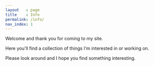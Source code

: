 ```yaml
---
layout   : page
title    : Info
permalink: /info/
nav_index: 1
---
```

Welcome and thank you for coming to my site.

Here you'll find a collection of things I'm interested in or working on.

Please look around and I hope you find something interesting.
